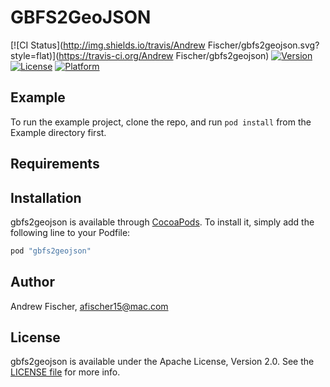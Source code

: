 # GBFS2GeoJSON

[![CI Status](http://img.shields.io/travis/Andrew Fischer/gbfs2geojson.svg?style=flat)](https://travis-ci.org/Andrew Fischer/gbfs2geojson)
[![Version](https://img.shields.io/cocoapods/v/gbfs2geojson.svg?style=flat)](http://cocoapods.org/pods/gbfs2geojson) 
[![License](https://img.shields.io/badge/license-Apache%202.0-333333.svg?style=flat)](https://github.com/motivateco/gbfs2geojson-obj-c/blob/master/LICENSE)
[![Platform](https://img.shields.io/cocoapods/p/gbfs2geojson.svg?style=flat)](http://cocoapods.org/pods/gbfs2geojson)

## Example

To run the example project, clone the repo, and run `pod install` from the Example 
directory first.

## Requirements

## Installation

gbfs2geojson is available through [CocoaPods](http://cocoapods.org). To install
it, simply add the following line to your Podfile:

```ruby
pod "gbfs2geojson"
```

## Author

Andrew Fischer, afischer15@mac.com

## License

gbfs2geojson is available under the Apache License, Version 2.0. See the 
[LICENSE file](https://github.com/motivateco/gbfs2geojson-obj-c/blob/master/LICENSE) 
for more info.
